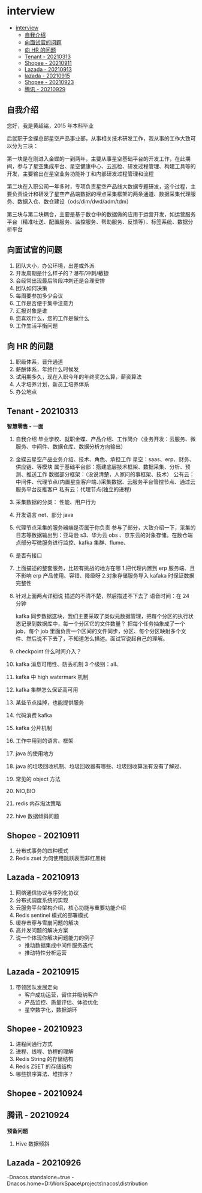 # interview

<!-- @import "[TOC]" {cmd="toc" depthFrom=1 depthTo=6 orderedList=false} -->

<!-- code_chunk_output -->

- [interview](#interview)
  - [自我介绍](#自我介绍)
  - [向面试官的问题](#向面试官的问题)
  - [向 HR 的问题](#向-hr-的问题)
  - [Tenant - 20210313](#tenant-20210313)
  - [Shopee - 20210911](#shopee-20210911)
  - [Lazada - 20210913](#lazada-20210913)
  - [lazada - 20210915](#lazada-20210915)
  - [Shopee - 20210923](#shopee-20210923)
  - [腾讯 - 20210929](#腾讯-20210929)

<!-- /code_chunk_output -->

## 自我介绍

您好，我是黄超铭，2015 年本科毕业

后就职于金蝶总部星空产品事业部，从事相关技术研发工作，我从事的工作大致可以分为三块：

第一块是在刚进入金蝶的一到两年，主要从事星空基础平台的开发工作，在此期间，参与了星空集成平台、星空健康中心、云巡检、研发过程管理、构建工具等的开发，主要输出在星空业务功能补丁和内部研发过程管理和流程

第二块在入职公司一年多时，专项负责星空产品线大数据专题研发，这个过程，主要负责设计和研发了星空产品端数据的埋点采集框架的两条通道、数据采集代理服务、数据入仓、数仓建设（ods/dim/dwd/adm/tdm）

第三块与第二块耦合，主要是基于数仓中的数据做的应用于运营开发，如运营服务平台（精准吐送、配置服务、监控服务、帮助服务、反馈等）、标签系统、数据分析平台

## 向面试官的问题

1. 团队大小，办公环境，出差或外派
2. 开发周期是什么样子的？瀑布/冲刺/敏捷
3. 会经常出现最后阶段冲刺还是合理安排
4. 团队如何决策
5. 每周要参加多少会议
6. 工作是否便于集中注意力
7. 汇报对象是谁
8. 您喜欢什么，您的工作是做什么
9. 工作生活平衡问题

## 向 HR 的问题

1. 职级体系，晋升通道
2. 薪酬体系，年终什么时候发
3. 试用期多久，现在入职今年的年终奖怎么算，薪资算法
4. 人才培养计划，新员工培养体系
5. 办公地点

## Tenant - 20210313

**智慧零售 - 一面**

1. 自我介绍
   毕业学校、就职金蝶、产品介绍、工作简介（业务开发：云服务、微服务、中间件、数据仓库、数据分析方向输出）
2. 金蝶云星空产品业务介绍、技术、角色、承担工作
   星空：saas、erp、财务、供应链、等模块
   属于基础平台部：搭建底层技术框架、数据采集、分析、预测、推送工作
   数据部分框架：（没说清楚，人家问的事框架、技术）
   公有云：中间件、代理节点(内置星空客户端、)采集数据、云服务平台管控节点、通过云服务平台反推客户
   私有云：代理节点(独立的进程)
3. 采集数据的分类：
   性能、用户行为
4. 开发语言
   net、部分 java
5. 代理节点采集的服务器端是否属于你负责
   参与了部分，大致介绍一下，采集的日志等数据输出到：亚马逊 s3、华为云 obs 、京东云的对象存储。在数仓端点部分写微服务进行监控、kafka 集群、flume、
6. 是否有接口
7. 上面描述的整套服务，比较有挑战的地方在哪 1.把代理内置到 erp 服务端、且不影响 erp 产品使用、容错、降级呀 2.对象存储服务导入 kafaka 时保证数据完整性
8. 针对上面两点详细说
   描述的不清不楚，然后描述不下去了 语音时间：在 24 分钟

   kafka 同步数据这块，我们主要采取了类似元数据管理，把每个分区的执行状态记录到数据库中，每一个分区它的文件数量？ 把每个任务抽象成了一个 job，每个 job 里面负责一个区间的文件同步，分区、每个分区映射多个文件、然后说不下去了，不知道怎么描述。面试官说起自己的理解。

9. checkpoint 什么时间介入？
10. kafka 消息可用性、防丢机制
    3 个级别：all、
11. kafka 中 high watermark 机制
12. kafka 集群怎么保证高可用
13. 某些节点挂掉，也能提供服务
14. 代码消费 kafka
15. kafka 分片机制
16. 工作中用到的语言、框架
17. java 的使用地方
18. java 的垃圾回收机制、垃圾回收器有哪些、垃圾回收算法有没有了解过、
19. 常见的 object 方法
20. NIO,BIO
21. redis 内存淘汰策略
22. hive 数据倾斜问题

## Shopee - 20210911

1. 分布式事务的四种模式
2. Redis zset 为何使用跳跃表而非红黑树

## Lazada - 20210913

1. 网络通信协议与序列化协议
2. 分布式调度系统的实现
3. 云服务平台架构介绍，核心功能与重要功能介绍
4. Redis sentinel 模式的部署模式
5. 缓存击穿与雪崩问题的解决
6. 高并发问题的解决方案
7. 说一个体现你解决问题能力的例子
   - 推动数据集成中间件服务迭代
   - 推动特性分析运营

## Lazada - 20210915

1. 带领团队发展走向
   - 客户成功运营，留住并吸纳客户
   - 产品监控、质量评估、体验优化
   - 星空数字化，数据湖环

## Shopee - 20210923

1. 进程间通行方式
2. 进程、线程、协程的理解
3. Redis String 的存储结构
4. Redis ZSET 的存储结构
5. 哪些排序算法、堆排序？

## Shopee - 20210924

## 腾讯 - 20210924

**预备问题**

1. Hive 数据倾斜

## Lazada - 20210926

-Dnacos.standalone=true -Dnacos.home=D:\WorkSpace\projects\nacos\distribution